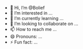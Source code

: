 - 👋 Hi, I’m @Bolief
- 👀 I’m interested in ...
- 🌱 I’m currently learning ...
- 💞️ I’m looking to collaborate on ...
- 📫 How to reach me ...
- 😄 Pronouns: ...
- ⚡ Fun fact: ...

<!---
Bolief/Bolief is a ✨ special ✨ repository because its `README.md` (this file) appears on your GitHub profile.
You can click the Preview link to take a look at your changes.
--->
